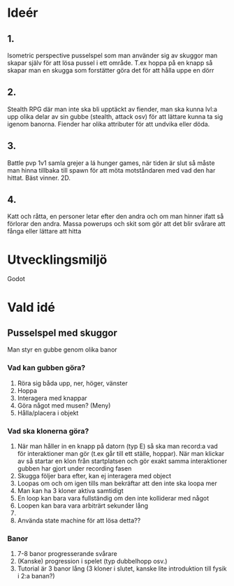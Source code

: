 # Ideér
## 1.
Isometric perspective pusselspel som man använder sig av skuggor man skapar själv för att lösa pussel i ett område. T.ex hoppa på en knapp så skapar man en skugga som forstätter göra det för att hålla uppe en dörr

## 2. 
Stealth RPG där man inte ska bli upptäckt av fiender, man ska kunna lvl:a upp olika delar av sin gubbe (stealth, attack osv) för att lättare kunna ta sig igenom banorna. Fiender har olika attributer för att undvika eller döda.

## 3. 
Battle pvp 1v1 samla grejer a lá hunger games, när tiden är slut så måste man hinna tillbaka till spawn för att möta motståndaren med vad den har hittat. Bäst vinner. 2D.
## 4. 
Katt och råtta, en personer letar efter den andra och om man hinner ifatt så förlorar den andra. Massa powerups och skit som gör att det blir svårare att fånga eller lättare att hitta

# Utvecklingsmiljö
Godot

# Vald idé
## Pusselspel med skuggor
Man styr en gubbe genom olika banor

### Vad kan gubben göra?
1. Röra sig båda upp, ner, höger, vänster
2. Hoppa
3. Interagera med knappar
4. Göra något med musen? (Meny)
5. Hålla/placera i objekt

### Vad ska klonerna göra?
1. När man håller in en knapp på datorn (typ E) så ska man record:a vad för interaktioner man gör (t.ex går till ett ställe, hoppar). När man klickar av så startar en klon från startplatsen och gör exakt samma interaktioner gubben har gjort under recording fasen
2. Skugga följer bara efter, kan ej interagera med object
3. Loopas om och om igen tills man bekräftar att den inte ska loopa mer
4. Man kan ha 3 kloner aktiva samtidigt
5. En loop kan bara vara fullständig om den inte kolliderar med något
6. Loopen kan bara vara arbiträrt sekunder lång
7. 
8. Använda state machine för att lösa detta??

### Banor
1. 7-8 banor progresserande svårare
2. (Kanske) progression i spelet (typ dubbelhopp osv.)
3. Tutorial är 3 banor lång (3 kloner i slutet, kanske lite introduktion till fysik i 2:a banan?)

